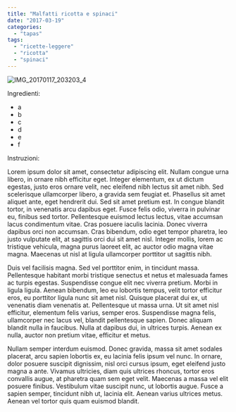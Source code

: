 ```yaml
---
title: "Malfatti ricotta e spinaci"
date: "2017-03-19"
categories: 
  - "tapas"
tags: 
  - "ricette-leggere"
  - "ricotta"
  - "spinaci"
---
```


![IMG_20170117_203203_4](http://localhost/wordpress/wp-content/uploads/2017/03/img_20170117_203203_4.jpg)

Ingredienti:

- a
- b
- c
- d
- e
- f

Instruzioni:

Lorem ipsum dolor sit amet, consectetur adipiscing elit. Nullam congue urna libero, in ornare nibh efficitur eget. Integer elementum, ex ut dictum egestas, justo eros ornare velit, nec eleifend nibh lectus sit amet nibh. Sed scelerisque ullamcorper libero, a gravida sem feugiat et. Phasellus sit amet aliquet ante, eget hendrerit dui. Sed sit amet pretium est. In congue blandit tortor, in venenatis arcu dapibus eget. Fusce felis odio, viverra in pulvinar eu, finibus sed tortor. Pellentesque euismod lectus lectus, vitae accumsan lacus condimentum vitae. Cras posuere iaculis lacinia. Donec viverra dapibus orci non accumsan. Cras bibendum, odio eget tempor pharetra, leo justo vulputate elit, at sagittis orci dui sit amet nisl. Integer mollis, lorem ac tristique vehicula, magna purus laoreet elit, ac auctor odio magna vitae magna. Maecenas ut nisl at ligula ullamcorper porttitor ut sagittis nibh.

Duis vel facilisis magna. Sed vel porttitor enim, in tincidunt massa. Pellentesque habitant morbi tristique senectus et netus et malesuada fames ac turpis egestas. Suspendisse congue elit nec viverra pretium. Morbi in ligula ligula. Aenean bibendum, leo eu lobortis tempus, velit tortor efficitur eros, eu porttitor ligula nunc sit amet nisl. Quisque placerat dui ex, ut venenatis diam venenatis at. Pellentesque ut massa urna. Ut sit amet nisl efficitur, elementum felis varius, semper eros. Suspendisse magna felis, ullamcorper nec lacus vel, blandit pellentesque sapien. Donec aliquam blandit nulla in faucibus. Nulla at dapibus dui, in ultrices turpis. Aenean ex nulla, auctor non pretium vitae, efficitur et metus.

Nullam semper interdum euismod. Donec gravida, massa sit amet sodales placerat, arcu sapien lobortis ex, eu lacinia felis ipsum vel nunc. In ornare, dolor posuere suscipit dignissim, nisl orci cursus ipsum, eget eleifend justo magna a ante. Vivamus ultricies, diam quis ultrices rhoncus, tortor eros convallis augue, at pharetra quam sem eget velit. Maecenas a massa vel elit posuere finibus. Vestibulum vitae suscipit nunc, ut lobortis augue. Fusce a sapien semper, tincidunt nibh ut, lacinia elit. Aenean varius ultrices metus. Aenean vel tortor quis quam euismod blandit.
